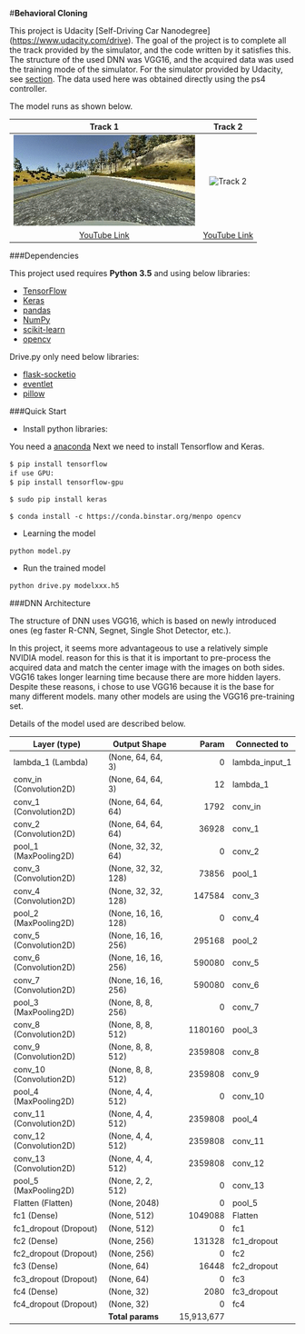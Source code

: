 #**Behavioral Cloning**

This project is Udacity [Self-Driving Car Nanodegree] (https://www.udacity.com/drive). The goal of the project is to complete all the track provided by the simulator, and the code written by it satisfies this. The structure of the used DNN was VGG16, and the acquired data was used the training mode of the simulator. For the simulator provided by Udacity, see [section](https://github.com/udacity/self-driving-car-sim). The data used here was obtained directly using the ps4 controller.

The model runs as shown below.

Track 1                       |  Track 2
:----------------------------:|:------------------------------:
![Track 1](imgfile/track1.gif) | ![Track 2](imgfile/track2.gif)
|[YouTube Link](https://youtu.be/j5FRHlkMdpM)|[YouTube Link](https://youtu.be/MDbgBqUcmnE)|

###Dependencies

This project used requires **Python 3.5** and using below libraries: 

- [TensorFlow](http://tensorflow.org)
- [Keras](https://keras.io/)
- [pandas](http://pandas.pydata.org/)
- [NumPy](http://www.numpy.org/)
- [scikit-learn](http://scikit-learn.org/)
- [opencv](http://opencv.org/)

Drive.py only need below libraries:

- [flask-socketio](https://flask-socketio.readthedocs.io/en/latest/)
- [eventlet](http://eventlet.net/)
- [pillow](https://python-pillow.org/)

###Quick Start

- Install python libraries:

You need a [anaconda](https://www.continuum.io/downloads)
Next we need to install Tensorflow and Keras.

```Tensorflow
$ pip install tensorflow
if use GPU:
$ pip install tensorflow-gpu
```
```Keras
$ sudo pip install keras
```
```opencv
$ conda install -c https://conda.binstar.org/menpo opencv
```

- Learning the model
```python
python model.py
```

- Run the trained model
```python
python drive.py modelxxx.h5
```

###DNN Architecture


The structure of DNN uses VGG16, which is based on newly introduced ones (eg faster R-CNN, Segnet, Single Shot Detector, etc.).


In this project, it seems more advantageous to use a relatively simple NVIDIA model. reason for this is that it is important to pre-process the acquired data and match the center image with the images on both sides. VGG16 takes longer learning time because there are more hidden layers.
Despite these reasons, i chose to use VGG16 because it is the base for many different models. many other models are using the VGG16 pre-training set.

Details of the model used are described below.

|Layer (type)                    |Output Shape        |Param       |Connected to      |                     
|--------------------------------|--------------------|-----------:|------------------|
|lambda_1 (Lambda)               |(None, 64, 64, 3)   |0           |lambda_input_1    |       
|conv_in (Convolution2D)         |(None, 64, 64, 3)   |12          |lambda_1          |         
|conv_1 (Convolution2D)          |(None, 64, 64, 64)  |1792        |conv_in           |               
|conv_2 (Convolution2D)          |(None, 64, 64, 64)  |36928       |conv_1            |               
|pool_1 (MaxPooling2D)           |(None, 32, 32, 64)  |0           |conv_2            |         
|conv_3 (Convolution2D)          |(None, 32, 32, 128) |73856       |pool_1            |         
|conv_4 (Convolution2D)          |(None, 32, 32, 128) |147584      |conv_3            |         
|pool_2 (MaxPooling2D)           |(None, 16, 16, 128) |0           |conv_4            |        
|conv_5 (Convolution2D)          |(None, 16, 16, 256) |295168      |pool_2            |         
|conv_6 (Convolution2D)          |(None, 16, 16, 256) |590080      |conv_5            |         
|conv_7 (Convolution2D)          |(None, 16, 16, 256) |590080      |conv_6            |         
|pool_3 (MaxPooling2D)           |(None, 8, 8, 256)   |0           |conv_7            |         
|conv_8 (Convolution2D)          |(None, 8, 8, 512)   |1180160     |pool_3            |                     
|conv_9 (Convolution2D)          |(None, 8, 8, 512)   |2359808     |conv_8            |                     
|conv_10 (Convolution2D)         |(None, 8, 8, 512)   |2359808     |conv_9            |                     
|pool_4 (MaxPooling2D)           |(None, 4, 4, 512)   |0           |conv_10           |               
|conv_11 (Convolution2D)         |(None, 4, 4, 512)   |2359808     |pool_4            |                     
|conv_12 (Convolution2D)         |(None, 4, 4, 512)   |2359808     |conv_11           |                    
|conv_13 (Convolution2D)         |(None, 4, 4, 512)   |2359808     |conv_12           |                    
|pool_5 (MaxPooling2D)           |(None, 2, 2, 512)   |0           |conv_13           |
|Flatten (Flatten)               |(None, 2048)        |0           |pool_5            |              
|fc1 (Dense)                     |(None, 512)         |1049088     |Flatten           |         
|fc1_dropout (Dropout)           |(None, 512)         |0           |fc1               |         
|fc2 (Dense)                     |(None, 256)         |131328      |fc1_dropout       |                
|fc2_dropout (Dropout)           |(None, 256)         |0           |fc2               |               
|fc3 (Dense)                     |(None, 64)          |16448       |fc2_dropout       |                
|fc3_dropout (Dropout)           |(None, 64)          |0           |fc3               |                       
|fc4 (Dense)                     |(None, 32)          |2080        |fc3_dropout       |                
|fc4_dropout (Dropout)           |(None, 32)          |0           |fc4               |                        
|                                |**Total params**    |15,913,677
